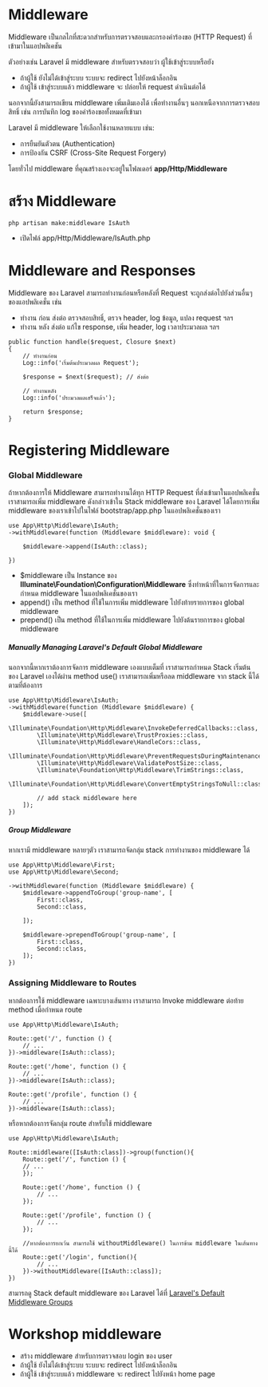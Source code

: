 # Middleware

Middleware เป็นกลไกที่สะดวกสำหรับการตรวจสอบและกรองคำร้องขอ (HTTP Request) ที่เข้ามาในแอปพลิเคชัน

ตัวอย่างเช่น Laravel มี middleware สำหรับตรวจสอบว่า ผู้ใช้เข้าสู่ระบบหรือยัง

- ถ้าผู้ใช้ ยังไม่ได้เข้าสู่ระบบ ระบบจะ redirect ไปยังหน้าล็อกอิน
- ถ้าผู้ใช้ เข้าสู่ระบบแล้ว middleware จะ ปล่อยให้ request ดำเนินต่อได้

นอกจากนี้ยังสามารถเขียน middleware เพิ่มเติมเองได้ เพื่อทำงานอื่นๆ นอกเหนือจากการตรวจสอบสิทธิ์ เช่น การบันทึก log ของคำร้องขอทั้งหมดที่เข้ามา

Laravel มี middleware ให้เลือกใช้งานหลายแบบ เช่น:

- การยืนยันตัวตน (Authentication)
- การป้องกัน CSRF (Cross-Site Request Forgery)

โดยทั่วไป middleware ที่คุณสร้างเองจะอยู่ในโฟลเดอร์ **app/Http/Middleware**

# สร้าง Middleware

```
php artisan make:middleware IsAuth
```

- เปิดไฟล์ app/Http/Middleware/IsAuth.php

# Middleware and Responses

Middleware ของ Laravel สามารถทำงานก่อนหรือหลังที่ Request จะถูกส่งต่อไปยังส่วนอื่นๆ ของแอปพลิเคชั่น เช่น

- ทำงาน ก่อน ส่งต่อ ตรวจสอบสิทธิ์, ตรวจ header, log ข้อมูล, แปลง request ฯลฯ
- ทำงาน หลัง ส่งต่อ แก้ไข response, เพิ่ม header, log เวลาประมวลผล ฯลฯ

```
public function handle($request, Closure $next)
{
    // ทำงานก่อน
    Log::info('เริ่มต้นประมวลผล Request');

    $response = $next($request); // ส่งต่อ

    // ทำงานหลัง
    Log::info('ประมวลผลเสร็จแล้ว');

    return $response;
}

```

# Registering Middleware

### Global Middleware

ถ้าหากต้องการให้ Middleware สามารถทำงานได้ทุก HTTP Request ที่ส่งเข้ามาในแอปพลิเคชั่น เราสามารถเพิ่ม middleware ดังกล่าวเข้าใน Stack middleware ของ Laravel ได้โดยการเพิ่ม middleware ของเราเข้าไปในไฟล์ bootstrap/app.php ในแอปพลิเคชั่นของเรา

```
use App\Http\Middleware\IsAuth;
->withMiddleware(function (Middleware $middleware): void {

    $middleware->append(IsAuth::class);

})
```

- $middleware เป็น Instance ของ **Illuminate\Foundation\Configuration\Middleware** ซึ่งทำหน้าที่ในการจัดการและกำหนด middleware ในแอปพลิเคชั่นของเรา
- append() เป็น method ที่ใช้ในการเพิ่ม middleware ไปยังท้ายรายการของ global middleware
- prepend() เป็น method ที่ใช้ในการเพิ่ม middleware ไปยังต้นรายการของ global middleware

##### Manually Managing Laravel's Default Global Middleware

นอกจากนี้หากเราต้องการจัดการ middleware เองแบบเต็มที่ เราสามารถกำหนด Stack เริ่มต้นของ Laravel เองได้ผ่าน method use() เราสามารถเพิ่มหรือลด middleware จาก stack นี้ได้ตามที่ต้องการ

```
use App\Http\Middleware\IsAuth;
->withMiddleware(function (Middleware $middleware) {
    $middleware->use([
        \Illuminate\Foundation\Http\Middleware\InvokeDeferredCallbacks::class,
        \Illuminate\Http\Middleware\TrustProxies::class,
        \Illuminate\Http\Middleware\HandleCors::class,
        \Illuminate\Foundation\Http\Middleware\PreventRequestsDuringMaintenance::class,
        \Illuminate\Http\Middleware\ValidatePostSize::class,
        \Illuminate\Foundation\Http\Middleware\TrimStrings::class,
        \Illuminate\Foundation\Http\Middleware\ConvertEmptyStringsToNull::class,

        // add stack middleware here
    ]);
})
```

##### Group Middleware

หากเรามี middleware หลายๆตัว เราสามารถจัดกลุ่ม stack การทำงานของ middleware ได้

```
use App\Http\Middleware\First;
use App\Http\Middleware\Second;

->withMiddleware(function (Middleware $middleware) {
    $middleware->appendToGroup('group-name', [
        First::class,
        Second::class,

    ]);

    $middleware->prependToGroup('group-name', [
        First::class,
        Second::class,
    ]);
})
```

### Assigning Middleware to Routes

หากต้องการใช้ middleware เฉพาะบางเส้นทาง เราสามารถ Invoke middleware ต่อท้าย method เมื่อกำหนด route

```
use App\Http\Middleware\IsAuth;

Route::get('/', function () {
    // ...
})->middleware(IsAuth::class);

Route::get('/home', function () {
    // ...
})->middleware(IsAuth::class);

Route::get('/profile', function () {
    // ...
})->middleware(IsAuth::class);
```

หรือหากต้องการจัดกลุ่ม route สำหรับใช้ middleware

```
use App\Http\Middleware\IsAuth;

Route::middleware([IsAuth:class])->group(function(){
    Route::get('/', function () {
    // ...
    });

    Route::get('/home', function () {
        // ...
    });

    Route::get('/profile', function () {
        // ...
    });

    //หากต้องการยกเว้น สามารถใช้ withoutMiddleware() ในการข้าม middleware ในเส้นทางนี้ได้
    Route::get('/login', function(){
        // ...
    })->withoutMiddleware([IsAuth::class]);
})
```

สามารถดู Stack default middleware ของ Laravel ได้ที่ [Laravel's Default Middleware Groups](https://laravel.com/docs/12.x/middleware#laravels-default-middleware-groups)

# Workshop middleware

- สร้าง middleware สำหรับการตรวจสอบ login ของ user
- ถ้าผู้ใช้ ยังไม่ได้เข้าสู่ระบบ ระบบจะ redirect ไปยังหน้าล็อกอิน
- ถ้าผู้ใช้ เข้าสู่ระบบแล้ว middleware จะ redirect ไปยังหน้า home page
